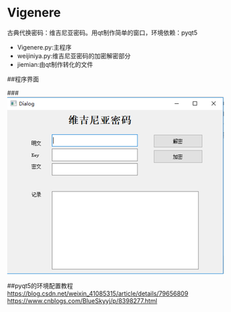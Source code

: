 # Vigenere
古典代换密码：维吉尼亚密码。用qt制作简单的窗口，环境依赖：pyqt5

- Vigenere.py:主程序
- weijiniya.py:维吉尼亚密码的加密解密部分
- jiemian:由qt制作转化的文件

##程序界面

###![](jiemian.PNG)



##pyqt5的环境配置教程
https://blog.csdn.net/weixin_41085315/article/details/79656809
https://www.cnblogs.com/BlueSkyyj/p/8398277.html